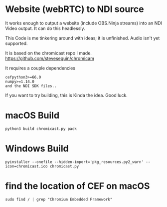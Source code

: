 # Website (webRTC) to NDI source

It works enough to output a website (include OBS.Ninja streams) into an NDI Video output. It can do this headlessly.

This Code is me tinkering around with ideas; it is unfinished. Audio isn't yet supported.

It is based on the chromicast repo I made. https://github.com/steveseguin/chromicam 

It requires a couple dependencies

```
cefpython3>=66.0
numpy>=1.14.0
and the NDI SDK files..
```

If you want to try building, this is Kinda the idea.  Good luck.  

# macOS Build
```
python3 build chromicast.py pack
```
# Windows Build
```
pyinstaller --onefile --hidden-import='pkg_resources.py2_warn' --icon=chromicast.ico chromicast.py
```
# find the location of CEF on macOS
```
sudo find / | grep "Chromium Embedded Framework"
```

